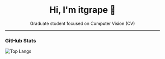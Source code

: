 <h1 align="center">Hi, I'm itgrape 🍇</h1>

<p align="center">
  Graduate student focused on Computer Vision (CV)
</p>

---

### GitHub Stats

![Top Langs](https://github-readme-stats.vercel.app/api/top-langs/?username=itgrape&layout=normal&card_width=600)
